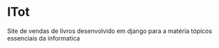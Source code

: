 # ITot
Site de vendas de livros desenvolvido em django para a matéria tópicos essenciais da informatica
